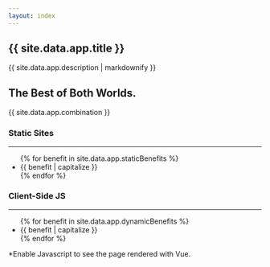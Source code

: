 ```yaml
---
layout: index
---
```

<div class="copy">
  <h2>{{ site.data.app.title }}</h2>
  <p>{{ site.data.app.description | markdownify }}</p>
  <h2>The Best of Both Worlds.</h2>
  <p>{{ site.data.app.combination }}</p>
  <div class="bennies">
    <div class="benefits">
      <h3>Static Sites</h3>
      <hr>
      <ul>
          {% for benefit in site.data.app.staticBenefits %}
            <li>{{ benefit | capitalize }}</li>
          {% endfor %}
      </ul>
    </div>
    <div class="benefits">
      <h3>Client-Side JS</h3>
      <hr>
      <ul>
          {% for benefit in site.data.app.dynamicBenefits %}
            <li>{{ benefit | capitalize }}</li>
          {% endfor %}
      </ul>
    </div>
  </div>
  <p class="environment">*Enable Javascript to see the page rendered with Vue.</p>
</div>